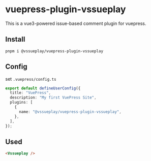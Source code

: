 # vuepress-plugin-vssueplay

This is a vue3-powered issue-based comment plugin for vuepress.

## Install

```
pnpm i @vssueplay/vuepress-plugin-vssueplay
```

## Config

set `.vuepress/config.ts`

```ts
export default defineUserConfig({
  title: "VuePress",
  description: "My first VuePress Site",
  plugins: [
    {
      name: "@vssueplay/vuepress-plugin-vssueplay",
    },
  ],
});
```

## Used

```md
<Vssueplay />
```
